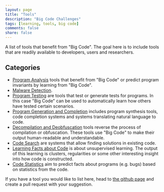 ```yaml
---
layout: page
title: "Tools"
description: "Big Code Challenges"
tags: [learning, tools, big code]
comments: false
share: false
---
```


A list of tools that benefit from "Big Code". The goal here is to include tools that are readily available to developers, users and researchers.

## Categories

* <a href="/tools/pa">Program Analysis</a> tools that benefit from "Big Code" or predict program invariants by learning from "Big Code".
* <a href="/tools/malware">Malware Detection</a>.
* <a href="/tools/testing">Program Testing</a> are tools that test or generate tests for programs. In this case "Big Code" can be used to automatically learn how others have tested certain scenarios.
* <a href="/tools/gen">Program Generation and Completion</a> includes program synthesis tools, code completion systems and systems translating natural language to code.
* <a href="/tools/decomp">Decompilation and Deobfuscation</a> tools reverse the process of compilation or obfuscation. These tools use "Big Code" to make their output human-readable and understandable.
* <a href="/tools/codesearch">Code Search</a> are systems that allow finding solutions in existing code.
* <a href="/tools/learn">Learning Facts about Code</a> is about unsupervised learning. The output of this learning is clusters, regularities or some other interesting insight into how code is constructed.
* <a href="/tools/stats">Code Statistics</a> aim to predict facts about programs (e.g. bugs) based on statistics from the code.

If you have a tool you would like to list here, head to <a href="https://github.com/learnbigcode/learnbigcode.github.io/tree/master/tools">the github page</a> and create a pull request with your suggestion.


